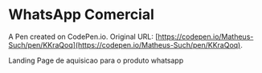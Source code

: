 # WhatsApp Comercial

A Pen created on CodePen.io. Original URL: [https://codepen.io/Matheus-Such/pen/KKraQoq](https://codepen.io/Matheus-Such/pen/KKraQoq).

Landing Page de aquisicao para o produto whatsapp